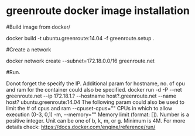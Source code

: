 # greenroute docker image installation

#Build image from docker/

docker build -t ubuntu.greenroute:14.04 -f greenroute.setup .

#Create a network 

docker network create --subnet=172.18.0.0/16 greenroute.net

#Run. 

Donot forget the specify the IP. Additional param for hostname, no. of cpu and ram for the container could also be specified.
docker run  -d -P --net greenroute.net --ip 172.18.1.? --hostname host?.greenroute.net --name host? ubuntu.greenroute:14.04
The following param could also be used to limit the # of cpus and ram
--cpuset-cpus=""	CPUs in which to allow execution (0-3, 0,1)
-m, --memory=""	Memory limit (format: <number>[<unit>]). Number is a positive integer. Unit can be one of b, k, m, or g. Minimum is 4M.
For more details check: https://docs.docker.com/engine/reference/run/
